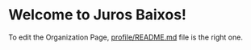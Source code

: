 # Welcome to Juros Baixos!

To edit the Organization Page, [profile/README.md](./profile/README.md) file is the right one.
